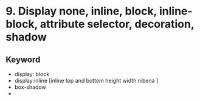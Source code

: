 # 9. Display none, inline, block, inline-block, attribute selector, decoration, shadow

## Keyword

- display: block
- display:inline [inline top and bottom height width nibena ]
- box-shadow
-
